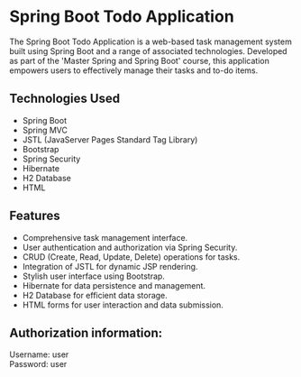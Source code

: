 # Spring Boot Todo Application

The Spring Boot Todo Application is a web-based task management system built using Spring Boot and a range of associated technologies. Developed as part of the 'Master Spring and Spring Boot' course, this application empowers users to effectively manage their tasks and to-do items.

## Technologies Used
- Spring Boot
- Spring MVC
- JSTL (JavaServer Pages Standard Tag Library)
- Bootstrap
- Spring Security
- Hibernate
- H2 Database
- HTML

## Features
- Comprehensive task management interface.
- User authentication and authorization via Spring Security.
- CRUD (Create, Read, Update, Delete) operations for tasks.
- Integration of JSTL for dynamic JSP rendering.
- Stylish user interface using Bootstrap.
- Hibernate for data persistence and management.
- H2 Database for efficient data storage.
- HTML forms for user interaction and data submission.
  
## Authorization information:
Username: user  
Password: user

 
 
